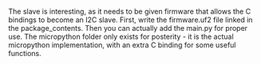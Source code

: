 The slave is interesting, as it needs to be given firmware that allows the C bindings to become an I2C slave. First, write the firmware.uf2 file linked in the package\_contents. Then you can actually add the main.py for proper use. The micropython folder only exists for posterity - it is the actual micropython implementation, with an extra C binding for some useful functions.
